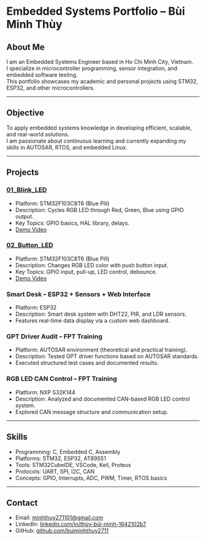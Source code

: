 # Embedded Systems Portfolio – Bùi Minh Thùy

## About Me
I am an Embedded Systems Engineer based in Ho Chi Minh City, Vietnam.  
I specialize in microcontroller programming, sensor integration, and embedded software testing.  
This portfolio showcases my academic and personal projects using STM32, ESP32, and other microcontrollers.

---

## Objective
To apply embedded systems knowledge in developing efficient, scalable, and real-world solutions.  
I am passionate about continuous learning and currently expanding my skills in AUTOSAR, RTOS, and embedded Linux.

---

## Projects

### [01_Blink_LED](01_Blink_LED/readme.md)
- Platform: STM32F103C8T6 (Blue Pill)  
- Description: Cycles RGB LED through Red, Green, Blue using GPIO output.  
- Key Topics: GPIO basics, HAL library, delays.  
- [Demo Video](https://youtube.com/shorts/wllODI0WoEs)  

### [02_Button_LED](02_Button_LED/readme.md)
- Platform: STM32F103C8T6 (Blue Pill)  
- Description: Changes RGB LED color with push button input.  
- Key Topics: GPIO input, pull-up, LED control, debounce.  
- [Demo Video](https://youtube.com/shorts/Nwj16jEZGUA)  

### Smart Desk – ESP32 + Sensors + Web Interface
- Platform: ESP32  
- Description: Smart desk system with DHT22, PIR, and LDR sensors.  
- Features real-time data display via a custom web dashboard.  

### GPT Driver Audit – FPT Training
- Platform: AUTOSAR environment (theoretical and practical training).  
- Description: Tested GPT driver functions based on AUTOSAR standards.  
- Executed structured test cases and documented results.  

### RGB LED CAN Control – FPT Training
- Platform: NXP S32K144  
- Description: Analyzed and documented CAN-based RGB LED control system.  
- Explored CAN message structure and communication setup.  

---

## Skills
- Programming: C, Embedded C, Assembly  
- Platforms: STM32, ESP32, AT89S51  
- Tools: STM32CubeIDE, VSCode, Keil, Proteus  
- Protocols: UART, SPI, I2C, CAN  
- Concepts: GPIO, Interrupts, ADC, PWM, Timer, RTOS basics  

---

## Contact
- Email: minhthuy271101@gmail.com  
- LinkedIn: [linkedin.com/in/thùy-bùi-minh-1642102b7](https://www.linkedin.com/in/thùy-bùi-minh-1642102b7)  
- GitHub: [github.com/buiminhthuy2711](https://github.com/buiminhthuy2711)  

